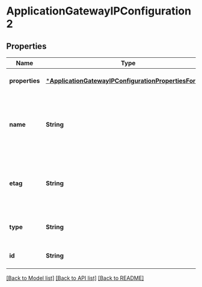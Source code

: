 # ApplicationGatewayIPConfiguration2


## Properties
Name | Type | Description | Notes
------------ | ------------- | ------------- | -------------
**properties** | [***ApplicationGatewayIPConfigurationPropertiesFormat2**](ApplicationGatewayIPConfigurationPropertiesFormat2.md) |  | [optional] [default to nothing]
**name** | **String** | Name of the IP configuration that is unique within an Application Gateway. | [optional] [default to nothing]
**etag** | **String** | A unique read-only string that changes whenever the resource is updated. | [optional] [readonly] [default to nothing]
**type** | **String** | Type of the resource. | [optional] [readonly] [default to nothing]
**id** | **String** | Resource ID. | [optional] [default to nothing]


[[Back to Model list]](../README.md#models) [[Back to API list]](../README.md#api-endpoints) [[Back to README]](../README.md)


